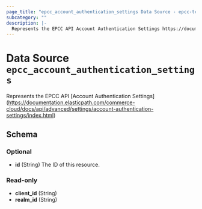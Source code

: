 ```yaml
---
page_title: "epcc_account_authentication_settings Data Source - epcc-terraform-provider"
subcategory: ""
description: |-
  Represents the EPCC API Account Authentication Settings https://documentation.elasticpath.com/commerce-cloud/docs/api/advanced/settings/account-authentication-settings/index.html
---
```


# Data Source `epcc_account_authentication_settings`

Represents the EPCC API [Account Authentication Settings] (https://documentation.elasticpath.com/commerce-cloud/docs/api/advanced/settings/account-authentication-settings/index.html)



## Schema

### Optional

- **id** (String) The ID of this resource.

### Read-only

- **client_id** (String)
- **realm_id** (String)


